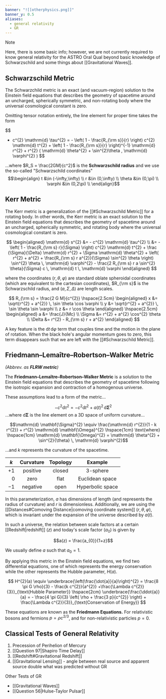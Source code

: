 ```yaml
---
banner: "![[otherphysics.png]]"
banner_y: 0.5
aliases:
  - general relativity
  - GR
---
```

> [!note]
> Here, there is some basic info; however, we are not currently required to know general relativity for the ASTRO Oral Qual beyond basic knowledge of Schwarzschild and some things about [[Gravitational Waves]].

## Schwarzschild Metric

The Schwarzchild metric is an exact (and vacuum-region) solution to the Einstein field equations that describes the geometry of spacetime around an uncharged, spherically symmetric, and non-rotating body where the universal cosmological constant is zero.

Omitting tensor notation entirely, the line element for proper time takes the form

$$
- c^{2} \mathrm{d} \tau^{2} = - \left( 1 - \frac{R_{\rm s}}{r} \right) c^{2} \mathrm{d} t^{2} + \left( 1 - \frac{R_{\rm s}}{r} \right)^{-1} \mathrm{d} r^{2} + r^{2} ( \mathrm{d} \theta^{2} + \sin^{2}\theta \, \mathrm{d} \varphi^{2} )
$$

...where $R_S = \frac{2GM}{c^2}$ is the **Schwarzschild radius** and we use the so-called "Schwarzschild coordinates"  
$$\begin{align}
t &\in (-\infty,\infty) \\
r &\in (0,\infty) \\
\theta &\in (0,\pi) \\
\varphi &\in (0,2\pi) \\
\end{align}$$

## Kerr Metric

The Kerr metric is a generalization of the [[#Schwarzschild Metric]] for a rotating body. In other words, the Kerr metric is an exact solution to the Einstein field equations that describes the geometry of spacetime around an uncharged, spherically symmetric, and rotating body where the universal cosmological constant is zero.

$$
\begin{aligned}
	\mathrm{d} s^{2} &= - c^{2} \mathrm{d} \tau^{2} \\
	&= - \left( 1 - \frac{R_{\rm s} r}{\Sigma} \right) c^{2} \mathrm{d} t^{2} + \frac {\Sigma}{\Delta} \mathrm{d} r^{2} + \Sigma \mathrm{d} \theta^{2} + \left( r^{2} + a^{2} + \frac{R_{\rm s} r a^{2}}{\Sigma} \sin^{2} \theta \right) \sin^{2} \theta \, \mathrm{d} \varphi^{2} - \frac{2 R_{\rm s} r a \sin^{2} \theta}{\Sigma} c \, \mathrm{d} t \, \mathrm{d} \varphi 
\end{aligned}
$$

where the coordinates $(r, \theta, \varphi)$ are standard oblate spheroidal coordinates (which are equivalent to the cartesian coordinates),  $R_{\rm s}$ is the Schwarzschild radius, and $(a, \Sigma, \Delta)$ are length scales.

$$
R_{\rm s} = \frac{2 G M}{c^{2}}
\hspace{2.5cm}
\begin{aligned}
	x &= \sqrt{r^{2} + a^{2}} \, \sin \theta \cos \varphi \\
	y &= \sqrt{r^{2} + a^{2}} \, \sin \theta \sin \varphi \\
	z &= r \cos \theta
\end{aligned}
\hspace{2.5cm}
\begin{aligned}
	a &= \frac{J}{Mc} \\
	\Sigma &= r^{2} + a^{2} \cos^{2} \theta \\
	\Delta &= r^{2} - R_{\rm s} r + a^{2}
\end{aligned}
$$

A key feature is the $\mathrm{d} t \, \mathrm{d} \varphi$ term that couples time and the motion in the plane of rotation. When the black hole's angular momentum goes to zero, this term disappears such that we are left with the [[#Schwarzschild Metric]].

## Friedmann–Lemaître–Robertson–Walker Metric
*(Abbrev. as **FLRW metric**)*

The **Friedmann–Lemaître–Robertson–Walker Metric** is a solution to the Einstein field equations that describes the geometry of spacetime following the isotropic expansion and contraction of a homogenous universe. 

These assumptions lead to a form of the metric...

$$- c^{2} \mathrm{d} \tau^{2} = - c^{2} \mathrm{d} t^{2} + a(t)^{2} \, \mathrm{d} \mathbf{\Sigma}^{2}$$
...where $\mathrm{d} \mathbf{\Sigma}$ is the line element on a 3D space of uniform curvature...

$$\mathrm{d} \mathbf{\Sigma}^{2} \equiv \frac{\mathrm{d} r^{2}}{1 - k r^{2}} + r^{2} \mathrm{d} \mathbf{\Omega}^{2} \hspace{1cm} \text{where} \hspace{1cm} \mathrm{d} \mathbf{\Omega}^{2} = \mathrm{d} \theta^{2} + \sin^{2}{\theta} \, \mathrm{d} \varphi^{2}$$

...and $k$ represents the curvature of the spacetime.

|  $k$   | Curvature | Topology | Example          |
| :----: | :-------: | :------: | :--------------: |
|  $+1$  | positive  |  closed  | 3-sphere         |
| $~~~0$ | zero      |   flat   | Euclidean space  |
|  $-1$  | negative  |   open   | Hyperbolic space |

In this parameterization, $a$ has dimensions of length (and represents the radius of curvature) and $r$ is dimensionless. Additionally, we are using the [[Distances#Comoving Distance|comoving coordinate system]] ($r,\theta,\varphi$), which is invariant under the expansion of the universe described by $a(t)$. 

In such a universe, the relation between scale factors at a certain [[Redshift|redshift]] ($z$) and today's scale factor ($a_{0}$) is given by 

$$a(z) = \frac{a_{0}}{1+z}$$

We usually define $a$ such that $a_0=1$.

By applying this metric in the Einstein field equations, we find two differential equations, one of which represents the energy conservation while the other represents the Hubble parameter, $H(a)$.

$$
H^{2}(a) \equiv \underbrace{\left(\frac{\dot{a}}{a}\right)^{2} = \frac{8 \pi G \rho}{3} - \frac{k c^{2}}{a^{2}} +\frac{\Lambda c^{2}}{3}}_{\text{Hubble Parameter}}
\hspace{2cm}
\underbrace{\frac{\ddot{a}}{a} = - \frac{4 \pi G}{3} \left( \rho + \frac{3 p}{c^{2}} \right) + \frac{\Lambda c^{2}}{3}}_{\text{Conservation of Energy}}
$$

These equations are known as the **Friedmann Equations.** For relativistic bosons and fermions $p = \rho c^{2/3}$, and for non-relativistic particles $p = 0$.

## Classical Tests of General Relativity

1. Precession of Perihelion of Mercury
2. [[Question 97|Shapiro Time Delay]]
3. [[Redshift#Gravitational Redshift]]
4. [[Gravitational Lensing]] - angle between real source and apparent source double what was predicted without GR

Other Tests of GR
- [[Gravitational Waves]]
- [[Question 56|Hulse-Taylor Pulsar]]


